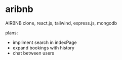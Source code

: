 # aribnb
AIRBNB clone, react.js, tailwind, express.js, mongodb

plans: 

- impliment search in indexPage
- expand bookings with history
- chat between users


